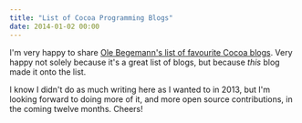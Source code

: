 ```yaml
---
title: "List of Cocoa Programming Blogs"
date: 2014-01-02 00:00
---
```


I'm very happy to share [Ole Begemann's list of favourite Cocoa blogs](http://oleb.net/blog/2013/12/my-favorite-cocoa-programming-blogs/). Very happy not solely because it's a great list of blogs, but because _this_ blog made it onto the list.

I know I didn't do as much writing here as I wanted to in 2013, but I'm looking forward to doing more of it, and more open source contributions, in the coming twelve months. Cheers!

<!-- more -->
